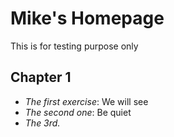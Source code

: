Mike's Homepage
===============

This is for testing purpose only

## Chapter 1

*  *The first exercise*: We will see
*  *The second one*: Be quiet
*  *The 3rd.*

